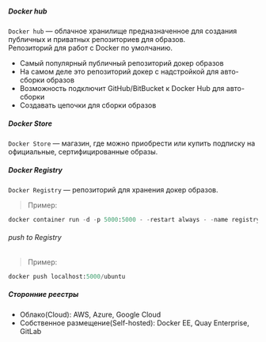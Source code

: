 ##### Docker hub
``Docker hub`` — облачное хранилище предназначенное для создания публичных и приватных репозиториев для образов.<br> 
Репозиторий для работ с Docker по умолчанию.

- Самый популярный публичный репозиторий докер образов
- На самом деле это репозиторий докер с надстройкой для авто-сборки образов
- Возможность подключит GitHub/BitBucket к Docker Hub для авто-сборки
- Создавать цепочки для сборки образов

##### Docker Store
``Docker Store`` — магазин, где можно приобрести или купить подписку на официальные, сертифицированные образы.  

##### Docker Registry
``Docker Registry`` — репозиторий для хранения докер образов.
> Пример:
```python
docker container run -d -p 5000:5000 - -restart always - -name registry registry:2
```
###### push to Registry
> Пример:
```python
docker push localhost:5000/ubuntu
```
##### Сторонние реестры 
- Облако(Cloud): AWS, Azure, Google Cloud
- Собственное размещение(Self-hosted): Docker EE, Quay Enterprise, GitLab

